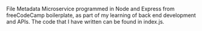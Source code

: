 File Metadata Microservice programmed in Node and Express from freeCodeCamp boilerplate, as part of my learning of back end development and APIs. The code that I have written can be found in index.js.
